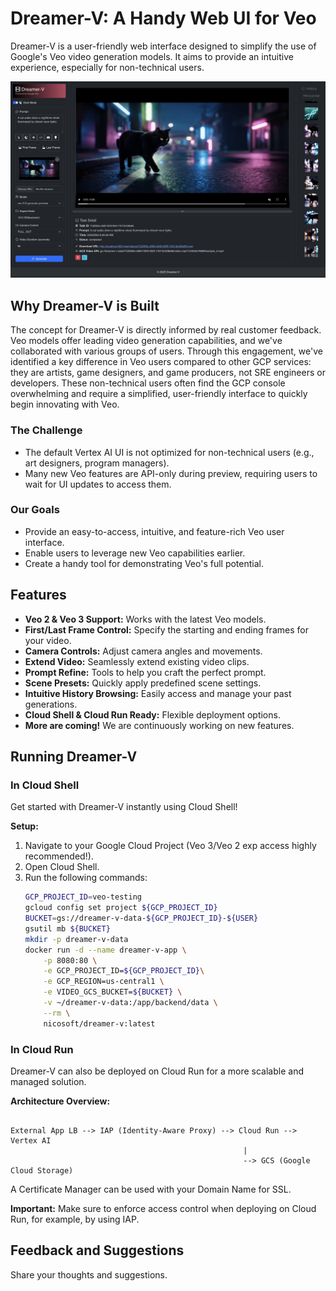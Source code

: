 # Dreamer-V: A Handy Web UI for Veo

Dreamer-V is a user-friendly web interface designed to simplify the use of Google's Veo video generation models. It aims to provide an intuitive experience, especially for non-technical users.

![alt text](images/dreamer-v.png)

## Why Dreamer-V is Built

The concept for Dreamer-V is directly informed by real customer feedback. Veo models offer leading video generation capabilities, and we've collaborated with various groups of users. Through this engagement, we've identified a key difference in Veo users compared to other GCP services: they are artists, game designers, and game producers, not SRE engineers or developers. These non-technical users often find the GCP console overwhelming and require a simplified, user-friendly interface to quickly begin innovating with Veo.

### The Challenge

*   The default Vertex AI UI is not optimized for non-technical users (e.g., art designers, program managers).
*   Many new Veo features are API-only during preview, requiring users to wait for UI updates to access them.

### Our Goals

*   Provide an easy-to-access, intuitive, and feature-rich Veo user interface.
*   Enable users to leverage new Veo capabilities earlier.
*   Create a handy tool for demonstrating Veo's full potential.

## Features

*   **Veo 2 & Veo 3 Support:** Works with the latest Veo models.
*   **First/Last Frame Control:** Specify the starting and ending frames for your video.
*   **Camera Controls:** Adjust camera angles and movements.
*   **Extend Video:** Seamlessly extend existing video clips.
*   **Prompt Refine:** Tools to help you craft the perfect prompt.
*   **Scene Presets:** Quickly apply predefined scene settings.
*   **Intuitive History Browsing:** Easily access and manage your past generations.
*   **Cloud Shell & Cloud Run Ready:** Flexible deployment options.
*   **More are coming!** We are continuously working on new features.

## Running Dreamer-V

### In Cloud Shell

Get started with Dreamer-V instantly using Cloud Shell!

**Setup:**

1.  Navigate to your Google Cloud Project (Veo 3/Veo 2 exp access highly recommended!).
2.  Open Cloud Shell.
3.  Run the following commands:
    ```bash
    GCP_PROJECT_ID=veo-testing
    gcloud config set project ${GCP_PROJECT_ID}
    BUCKET=gs://dreamer-v-data-${GCP_PROJECT_ID}-${USER}
    gsutil mb ${BUCKET}
    mkdir -p dreamer-v-data
    docker run -d --name dreamer-v-app \
        -p 8080:80 \
        -e GCP_PROJECT_ID=${GCP_PROJECT_ID}\
        -e GCP_REGION=us-central1 \
        -e VIDEO_GCS_BUCKET=${BUCKET} \
        -v ~/dreamer-v-data:/app/backend/data \
        --rm \
        nicosoft/dreamer-v:latest
    ```

### In Cloud Run

Dreamer-V can also be deployed on Cloud Run for a more scalable and managed solution.

**Architecture Overview:**
```

External App LB --> IAP (Identity-Aware Proxy) --> Cloud Run --> Vertex AI
                                                    |
                                                    --> GCS (Google Cloud Storage)
```

A Certificate Manager can be used with your Domain Name for SSL.

**Important:** Make sure to enforce access control when deploying on Cloud Run, for example, by using IAP.

## Feedback and Suggestions

Share your thoughts and suggestions.
